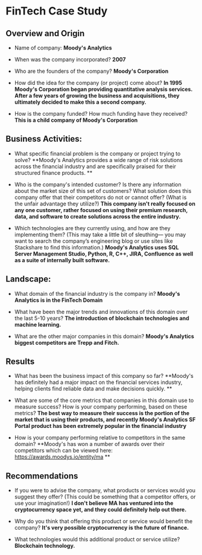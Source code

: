 # FinTech Case Study

## Overview and Origin

* Name of company: **Moody's Analytics**

* When was the company incorporated? **2007**

* Who are the founders of the company? **Moody's Corporation**

* How did the idea for the company (or project) come about? **In 1995 Moody's Corporation began providing quantitative analysis services. After a few years of growing the business and acquisitions, they ultimately decided to make this a second company.**

* How is the company funded? How much funding have they received? **This is a child company of Moody's Corporation**


## Business Activities:

* What specific financial problem is the company or project trying to solve? **Moody's Analytics provides a wide range of risk solutions across the financial industry and are specifically praised for their structured finance products.
**
* Who is the company's intended customer?  Is there any information about the market size of this set of customers?
What solution does this company offer that their competitors do not or cannot offer? (What is the unfair advantage they utilize?) **This company isn't really focused on any one customer, rather focused on using their premium research, data, and software to create solutions across the entire industry.**

* Which technologies are they currently using, and how are they implementing them? (This may take a little bit of sleuthing–– you may want to search the company’s engineering blog or use sites like Stackshare to find this information.) **Moody's Analytics uses SQL Server Management Studio, Python, R, C++, JIRA, Confluence as well as a suite of internally built software.**


## Landscape:

* What domain of the financial industry is the company in? **Moody's Analytics is in the FinTech Domain**

* What have been the major trends and innovations of this domain over the last 5-10 years? **The introduction of blockchain technologies and machine learning.**

* What are the other major companies in this domain? **Moody's Analytics biggest competitors are Trepp and Fitch.**


## Results

* What has been the business impact of this company so far? **Moody's has definitely had a major impact on the financial services industry, helping clients find reliable data and make decisions quickly.
**
* What are some of the core metrics that companies in this domain use to measure success? How is your company performing, based on these metrics? **The best way to measure their success is the portion of the market that is using their products, and recently Moody's Analytics SF Portal product has been extremely popular in the financial industry**

* How is your company performing relative to competitors in the same domain? **Moody's has won a number of awards over their competitors which can be viewed here: https://awards.moodys.io/entity/ma
**

## Recommendations

* If you were to advise the company, what products or services would you suggest they offer? (This could be something that a competitor offers, or use your imagination!) **I don't believe MA has ventured into the cryptocurrency space yet, and they could definitely help out there.**

* Why do you think that offering this product or service would benefit the company? **It's very possible cryptocurrency is the future of finance.**

* What technologies would this additional product or service utilize? **Blockchain technology.**

